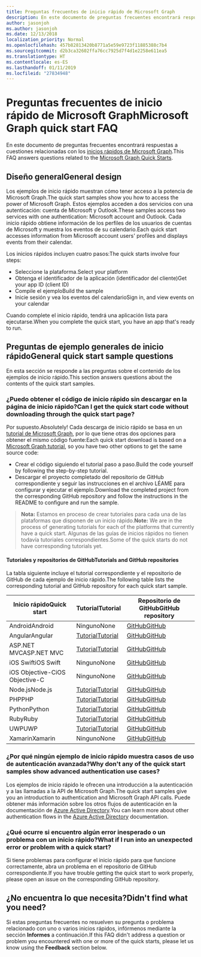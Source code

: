 ```yaml
---
title: Preguntas frecuentes de inicio rápido de Microsoft Graph
description: En este documento de preguntas frecuentes encontrará respuestas a cuestiones relacionadas con los inicios rápidos de Microsoft Graph.
author: jasonjoh
ms.author: jasonjoh
ms.date: 12/13/2018
localization_priority: Normal
ms.openlocfilehash: 457b82813420b8771a5e59e9723f11885388c7b4
ms.sourcegitcommit: d2b3ca32602ffa76cc7925d7f4d1e2258e611ea5
ms.translationtype: HT
ms.contentlocale: es-ES
ms.lasthandoff: 01/11/2019
ms.locfileid: "27834948"
---
```

# <a name="microsoft-graph-quick-start-faq"></a><span data-ttu-id="aab91-103">Preguntas frecuentes de inicio rápido de Microsoft Graph</span><span class="sxs-lookup"><span data-stu-id="aab91-103">Microsoft Graph quick start FAQ</span></span>

<span data-ttu-id="aab91-104">En este documento de preguntas frecuentes encontrará respuestas a cuestiones relacionadas con los [inicios rápidos de Microsoft Graph](https://developer.microsoft.com/graph/quick-start).</span><span class="sxs-lookup"><span data-stu-id="aab91-104">This FAQ answers questions related to the [Microsoft Graph Quick Starts](https://developer.microsoft.com/graph/quick-start).</span></span>

## <a name="general-design"></a><span data-ttu-id="aab91-105">Diseño general</span><span class="sxs-lookup"><span data-stu-id="aab91-105">General design</span></span>

<span data-ttu-id="aab91-106">Los ejemplos de inicio rápido muestran cómo tener acceso a la potencia de Microsoft Graph.</span><span class="sxs-lookup"><span data-stu-id="aab91-106">The quick start samples show you how to access the power of Microsoft Graph.</span></span> <span data-ttu-id="aab91-107">Estos ejemplos acceden a dos servicios con una autenticación: cuenta de Microsoft y Outlook.</span><span class="sxs-lookup"><span data-stu-id="aab91-107">These samples access two services with one authentication: Microsoft account and Outlook.</span></span> <span data-ttu-id="aab91-108">Cada inicio rápido obtiene información de los perfiles de los usuarios de cuentas de Microsoft y muestra los eventos de su calendario.</span><span class="sxs-lookup"><span data-stu-id="aab91-108">Each quick start accesses information from Microsoft account users' profiles and displays events from their calendar.</span></span>

<span data-ttu-id="aab91-109">Los inicios rápidos incluyen cuatro pasos:</span><span class="sxs-lookup"><span data-stu-id="aab91-109">The quick starts involve four steps:</span></span>

- <span data-ttu-id="aab91-110">Seleccione la plataforma.</span><span class="sxs-lookup"><span data-stu-id="aab91-110">Select your platform</span></span>
- <span data-ttu-id="aab91-111">Obtenga el identificador de la aplicación (identificador del cliente)</span><span class="sxs-lookup"><span data-stu-id="aab91-111">Get your app ID (client ID)</span></span>
- <span data-ttu-id="aab91-112">Compile el ejemplo</span><span class="sxs-lookup"><span data-stu-id="aab91-112">Build the sample</span></span>
- <span data-ttu-id="aab91-113">Inicie sesión y vea los eventos del calendario</span><span class="sxs-lookup"><span data-stu-id="aab91-113">Sign in, and view events on your calendar</span></span>

<span data-ttu-id="aab91-114">Cuando complete el inicio rápido, tendrá una aplicación lista para ejecutarse.</span><span class="sxs-lookup"><span data-stu-id="aab91-114">When you complete the quick start, you have an app that's ready to run.</span></span>

## <a name="general-quick-start-sample-questions"></a><span data-ttu-id="aab91-115">Preguntas de ejemplo generales de inicio rápido</span><span class="sxs-lookup"><span data-stu-id="aab91-115">General quick start sample questions</span></span>

<!-- markdownlint-disable MD026 -->

<span data-ttu-id="aab91-116">En esta sección se responde a las preguntas sobre el contenido de los ejemplos de inicio rápido.</span><span class="sxs-lookup"><span data-stu-id="aab91-116">This section answers questions about the contents of the quick start samples.</span></span>

### <a name="can-i-get-the-quick-start-code-without-downloading-through-the-quick-start-page"></a><span data-ttu-id="aab91-117">¿Puedo obtener el código de inicio rápido sin descargar en la página de inicio rápido?</span><span class="sxs-lookup"><span data-stu-id="aab91-117">Can I get the quick start code without downloading through the quick start page?</span></span>

<span data-ttu-id="aab91-118">Por supuesto.</span><span class="sxs-lookup"><span data-stu-id="aab91-118">Absolutely!</span></span> <span data-ttu-id="aab91-119">Cada descarga de inicio rápido se basa en un [tutorial de Microsoft Graph](tutorials.md), por lo que tiene otras dos opciones para obtener el mismo código fuente:</span><span class="sxs-lookup"><span data-stu-id="aab91-119">Each quick start download is based on a [Microsoft Graph tutorial](tutorials.md), so you have two other options to get the same source code:</span></span>

- <span data-ttu-id="aab91-120">Crear el código siguiendo el tutorial paso a paso.</span><span class="sxs-lookup"><span data-stu-id="aab91-120">Build the code yourself by following the step-by-step tutorial.</span></span>
- <span data-ttu-id="aab91-121">Descargar el proyecto completado del repositorio de GitHub correspondiente y seguir las instrucciones en el archivo LÉAME para configurar y ejecutar el ejemplo.</span><span class="sxs-lookup"><span data-stu-id="aab91-121">Download the completed project from the corresponding GitHub repository and follow the instructions in the README to configure and run the sample.</span></span>

> <span data-ttu-id="aab91-122">**Nota:** Estamos en proceso de crear tutoriales para cada una de las plataformas que disponen de un inicio rápido.</span><span class="sxs-lookup"><span data-stu-id="aab91-122">**Note:** We are in the process of generating tutorials for each of the platforms that currently have a quick start.</span></span> <span data-ttu-id="aab91-123">Algunas de las guías de inicios rápidos no tienen todavía tutoriales correspondientes.</span><span class="sxs-lookup"><span data-stu-id="aab91-123">Some of the quick starts do not have corresponding tutorials yet.</span></span>

#### <a name="tutorials-and-github-repositories"></a><span data-ttu-id="aab91-124">Tutoriales y repositorios de GitHub</span><span class="sxs-lookup"><span data-stu-id="aab91-124">Tutorials and GitHub repositories</span></span>

<span data-ttu-id="aab91-125">La tabla siguiente incluye el tutorial correspondiente y el repositorio de GitHub de cada ejemplo de inicio rápido.</span><span class="sxs-lookup"><span data-stu-id="aab91-125">The following table lists the corresponding tutorial and GitHub repository for each quick start sample.</span></span>

| <span data-ttu-id="aab91-126">Inicio rápido</span><span class="sxs-lookup"><span data-stu-id="aab91-126">Quick start</span></span> | <span data-ttu-id="aab91-127">Tutorial</span><span class="sxs-lookup"><span data-stu-id="aab91-127">Tutorial</span></span> | <span data-ttu-id="aab91-128">Repositorio de GitHub</span><span class="sxs-lookup"><span data-stu-id="aab91-128">GitHub repository</span></span> |
|-------------|----------|-------------------|
| <span data-ttu-id="aab91-129">Android</span><span class="sxs-lookup"><span data-stu-id="aab91-129">Android</span></span> | <span data-ttu-id="aab91-130">Ninguno</span><span class="sxs-lookup"><span data-stu-id="aab91-130">None</span></span> | [<span data-ttu-id="aab91-131">GitHub</span><span class="sxs-lookup"><span data-stu-id="aab91-131">GitHub</span></span>](https://github.com/microsoftgraph/android-java-connect-sample) |
| <span data-ttu-id="aab91-132">Angular</span><span class="sxs-lookup"><span data-stu-id="aab91-132">Angular</span></span> | [<span data-ttu-id="aab91-133">Tutorial</span><span class="sxs-lookup"><span data-stu-id="aab91-133">Tutorial</span></span>](/graph/tutorials/angular) | [<span data-ttu-id="aab91-134">GitHub</span><span class="sxs-lookup"><span data-stu-id="aab91-134">GitHub</span></span>](https://github.com/microsoftgraph/msgraph-training-angularspa) |
| <span data-ttu-id="aab91-135">ASP.NET MVC</span><span class="sxs-lookup"><span data-stu-id="aab91-135">ASP.NET MVC</span></span> | [<span data-ttu-id="aab91-136">Tutorial</span><span class="sxs-lookup"><span data-stu-id="aab91-136">Tutorial</span></span>](/graph/tutorials/aspnet) | [<span data-ttu-id="aab91-137">GitHub</span><span class="sxs-lookup"><span data-stu-id="aab91-137">GitHub</span></span>](https://github.com/microsoftgraph/msgraph-training-aspnetmvcapp) |
| <span data-ttu-id="aab91-138">iOS Swift</span><span class="sxs-lookup"><span data-stu-id="aab91-138">iOS Swift</span></span> | <span data-ttu-id="aab91-139">Ninguno</span><span class="sxs-lookup"><span data-stu-id="aab91-139">None</span></span> | [<span data-ttu-id="aab91-140">GitHub</span><span class="sxs-lookup"><span data-stu-id="aab91-140">GitHub</span></span>](https://github.com/microsoftgraph/ios-swift-connect-sample) |
| <span data-ttu-id="aab91-141">iOS Objective-C</span><span class="sxs-lookup"><span data-stu-id="aab91-141">iOS Objective-C</span></span> | <span data-ttu-id="aab91-142">Ninguno</span><span class="sxs-lookup"><span data-stu-id="aab91-142">None</span></span> | [<span data-ttu-id="aab91-143">GitHub</span><span class="sxs-lookup"><span data-stu-id="aab91-143">GitHub</span></span>](https://github.com/microsoftgraph/ios-objectivec-connect-rest-sample) |
| <span data-ttu-id="aab91-144">Node.js</span><span class="sxs-lookup"><span data-stu-id="aab91-144">Node.js</span></span> | [<span data-ttu-id="aab91-145">Tutorial</span><span class="sxs-lookup"><span data-stu-id="aab91-145">Tutorial</span></span>](/graph/tutorials/node) | [<span data-ttu-id="aab91-146">GitHub</span><span class="sxs-lookup"><span data-stu-id="aab91-146">GitHub</span></span>](https://github.com/microsoftgraph/msgraph-training-nodeexpressapp) |
| <span data-ttu-id="aab91-147">PHP</span><span class="sxs-lookup"><span data-stu-id="aab91-147">PHP</span></span> | [<span data-ttu-id="aab91-148">Tutorial</span><span class="sxs-lookup"><span data-stu-id="aab91-148">Tutorial</span></span>](/graph/tutorials/php) | [<span data-ttu-id="aab91-149">GitHub</span><span class="sxs-lookup"><span data-stu-id="aab91-149">GitHub</span></span>](https://github.com/microsoftgraph/msgraph-training-phpapp) |
| <span data-ttu-id="aab91-150">Python</span><span class="sxs-lookup"><span data-stu-id="aab91-150">Python</span></span> | [<span data-ttu-id="aab91-151">Tutorial</span><span class="sxs-lookup"><span data-stu-id="aab91-151">Tutorial</span></span>](/graph/tutorials/python) | [<span data-ttu-id="aab91-152">GitHub</span><span class="sxs-lookup"><span data-stu-id="aab91-152">GitHub</span></span>](https://github.com/microsoftgraph/msgraph-training-pythondjangoapp) |
| <span data-ttu-id="aab91-153">Ruby</span><span class="sxs-lookup"><span data-stu-id="aab91-153">Ruby</span></span> | [<span data-ttu-id="aab91-154">Tutorial</span><span class="sxs-lookup"><span data-stu-id="aab91-154">Tutorial</span></span>](/graph/tutorials/ruby) | [<span data-ttu-id="aab91-155">GitHub</span><span class="sxs-lookup"><span data-stu-id="aab91-155">GitHub</span></span>](https://github.com/microsoftgraph/msgraph-training-rubyrailsapp) |
| <span data-ttu-id="aab91-156">UWP</span><span class="sxs-lookup"><span data-stu-id="aab91-156">UWP</span></span> | [<span data-ttu-id="aab91-157">Tutorial</span><span class="sxs-lookup"><span data-stu-id="aab91-157">Tutorial</span></span>](/graph/tutorials/uwp) | [<span data-ttu-id="aab91-158">GitHub</span><span class="sxs-lookup"><span data-stu-id="aab91-158">GitHub</span></span>](https://github.com/microsoftgraph/msgraph-training-uwp) |
| <span data-ttu-id="aab91-159">Xamarin</span><span class="sxs-lookup"><span data-stu-id="aab91-159">Xamarin</span></span> | <span data-ttu-id="aab91-160">Ninguno</span><span class="sxs-lookup"><span data-stu-id="aab91-160">None</span></span> | [<span data-ttu-id="aab91-161">GitHub</span><span class="sxs-lookup"><span data-stu-id="aab91-161">GitHub</span></span>](https://github.com/microsoftgraph/xamarin-csharp-connect-sample) |

### <a name="why-dont-any-of-the-quick-start-samples-show-advanced-authentication-use-cases"></a><span data-ttu-id="aab91-162">¿Por qué ningún ejemplo de inicio rápido muestra casos de uso de autenticación avanzada?</span><span class="sxs-lookup"><span data-stu-id="aab91-162">Why don't any of the quick start samples show advanced authentication use cases?</span></span>

<span data-ttu-id="aab91-163">Los ejemplos de inicio rápido le ofrecen una introducción a la autenticación y a las llamadas a la API de Microsoft Graph.</span><span class="sxs-lookup"><span data-stu-id="aab91-163">The quick start samples give you an introduction to authentication and Microsoft Graph API calls.</span></span> <span data-ttu-id="aab91-164">Puede obtener más información sobre los otros flujos de autenticación en la documentación de [Azure Active Directory](https://docs.microsoft.com/azure/active-directory/develop/authentication-scenarios).</span><span class="sxs-lookup"><span data-stu-id="aab91-164">You can learn more about other authentication flows in the [Azure Active Directory](https://docs.microsoft.com/azure/active-directory/develop/authentication-scenarios) documentation.</span></span>

### <a name="what-if-i-run-into-an-unexpected-error-or-problem-with-a-quick-start"></a><span data-ttu-id="aab91-165">¿Qué ocurre si encuentro algún error inesperado o un problema con un inicio rápido?</span><span class="sxs-lookup"><span data-stu-id="aab91-165">What if I run into an unexpected error or problem with a quick start?</span></span>

<span data-ttu-id="aab91-166">Si tiene problemas para configurar el inicio rápido para que funcione correctamente, abra un problema en el repositorio de GitHub correspondiente.</span><span class="sxs-lookup"><span data-stu-id="aab91-166">If you have trouble getting the quick start to work properly, please open an issue on the corresponding GitHub repository.</span></span>

## <a name="didnt-find-what-you-need"></a><span data-ttu-id="aab91-167">¿No encuentra lo que necesita?</span><span class="sxs-lookup"><span data-stu-id="aab91-167">Didn't find what you need?</span></span>

<span data-ttu-id="aab91-168">Si estas preguntas frecuentes no resuelven su pregunta o problema relacionado con uno o varios inicios rápidos, infórmenos mediante la sección **Informes** a continuación.</span><span class="sxs-lookup"><span data-stu-id="aab91-168">If this FAQ didn't address a question or problem you encountered with one or more of the quick starts, please let us know using the **Feedback** section below.</span></span>
